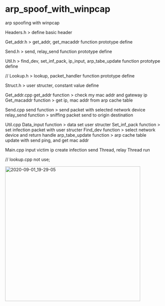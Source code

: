 # arp_spoof_with_winpcap
arp spoofing with winpcap

Headers.h > define basic header

Get_addr.h > get_addr, get_macaddr function prototype define

Send.h > send, relay_send function prototype define

Util.h > find_dev, set_inf_pack, ip_input,  arp_tabe_update function prototype define

// Lookup.h > lookup, packet_handler function prototype define

Struct.h > user structer, constant value define

Get_addr.cpp
get_addr function > check my mac addr and gateway ip
Get_macaddr function > get ip, mac addr from arp cache table


Send.cpp
send function > send packet with selected network device
relay_send function > sniffing packet send to origin destination

Util.cpp
Data_input function > data set user structer
Set_inf_pack function > set infection packet with user structer
Find_dev function > select network device and return handle
arp_tabe_update function > arp cache table update with send ping, and get mac addr

Main.cpp
input victim ip
create infection send Thread, relay Thread
run

// lookup.cpp not use;


<img width="437" alt="2020-09-01_19-29-05" src="https://user-images.githubusercontent.com/17266558/91839023-58a36780-ec89-11ea-9e94-14cf9c592ce8.png">
